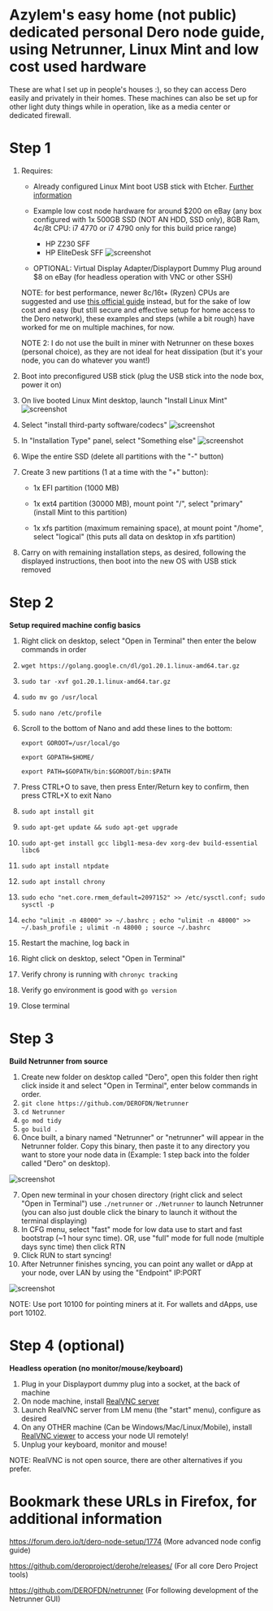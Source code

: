 # Azylem's easy home (not public) dedicated personal Dero node guide, using Netrunner, Linux Mint and low cost used hardware
These are what I set up in people's houses :), so they can access Dero easily and privately in their homes. These machines can also be set up for other light duty things while in operation, like as a media center or dedicated firewall.

# Step 1
1. Requires:

	* Already configured Linux Mint boot USB stick with Etcher.
	[Further information](https://linuxmint-installation-guide.readthedocs.io/en/latest/burn.html)

	* Example low cost node hardware for around $200 on eBay (any box configured with 1x 500GB SSD (NOT AN HDD, SSD only), 8GB Ram, 4c/8t CPU: i7 4770 or i7 4790 only for this build price range)
		* HP Z230 SFF
		* HP EliteDesk SFF
![screenshot](hpboxes.png)
	* OPTIONAL: Virtual Display Adapter/Displayport Dummy Plug around $8 on eBay (for headless operation with VNC or other SSH)

	NOTE: for best performance, newer 8c/16t+ (Ryzen) CPUs are suggested and use [this official guide](https://forum.dero.io/t/dero-node-setup/1774) instead, but for the sake of low cost and easy (but still secure and effective setup for home access to the Dero network), these examples and steps (while a bit rough) have worked for me on multiple machines, for now.

	NOTE 2: I do not use the built in miner with Netrunner on these boxes (personal choice), as they are not ideal for heat dissipation (but it's your node, you can do whatever you want!)

2. Boot into preconfigured USB stick (plug the USB stick into the node box, power it on)
3. On live booted Linux Mint desktop, launch "Install Linux Mint"
![screenshot](InstallLinuxMint.png)
4. Select "install third-party software/codecs"
![screenshot](InstallThird-party-software.png)
5. In "Installation Type" panel, select "Something else"
![screenshot](SomethingElse.png)
6. Wipe the entire SSD (delete all partitions with the "-" button)
7. Create 3 new partitions (1 at a time with the "+" button):

	* 1x EFI partition (1000 MB)

	* 1x ext4 partition (30000 MB), mount point "/", select "primary" (install Mint to this partition)

	* 1x xfs partition (maximum remaining space), at mount point "/home", select "logical" (this puts all data on desktop in xfs partition)

8. Carry on with remaining installation steps, as desired, following the displayed instructions, then boot into the new OS with USB stick removed

# Step 2
**Setup required machine config basics**
1. Right click on desktop, select "Open in Terminal" then enter the below commands in order
2. `wget https://golang.google.cn/dl/go1.20.1.linux-amd64.tar.gz`
3. `sudo tar -xvf go1.20.1.linux-amd64.tar.gz`
4. `sudo mv go /usr/local`
5. `sudo nano /etc/profile`
6. Scroll to the bottom of Nano and add these lines to the bottom:

	`export GOROOT=/usr/local/go`

	`export GOPATH=$HOME/`

	`export PATH=$GOPATH/bin:$GOROOT/bin:$PATH`

7. Press CTRL+O to save, then press Enter/Return key to confirm, then press CTRL+X to exit Nano
8. `sudo apt install git`
9. `sudo apt-get update && sudo apt-get upgrade`
10. `sudo apt-get install gcc libgl1-mesa-dev xorg-dev build-essential libc6`
11. `sudo apt install ntpdate`
12. `sudo apt install chrony`
13. `sudo echo "net.core.rmem_default=2097152" >> /etc/sysctl.conf; sudo sysctl -p`
14. `echo "ulimit -n 48000" >> ~/.bashrc ; echo "ulimit -n 48000" >> ~/.bash_profile ; ulimit -n 48000 ; source ~/.bashrc`
15. Restart the machine, log back in
16. Right click on desktop, select "Open in Terminal"
17. Verify chrony is running with `chronyc tracking`
18. Verify go environment is good with `go version`
19. Close terminal

# Step 3
**Build Netrunner from source**
1. Create new folder on desktop called "Dero", open this folder then right click inside it and select "Open in Terminal", enter below commands in order.
2. `git clone https://github.com/DEROFDN/Netrunner`
3. `cd Netrunner`
4. `go mod tidy`
5. `go build .`
6. Once built, a binary named "Netrunner" or "netrunner" will appear in the Netrunner folder. Copy this binary, then paste it to any directory you want to store your node data in (Example: 1 step back into the folder called "Dero" on desktop).

![screenshot](NetrunnerIcon.png)

7. Open new terminal in your chosen directory (right click and select "Open in Terminal") use `./netrunner` or `./Netrunner` to launch Netrunner (you can also just double click the binary to launch it without the terminal displaying)
8. In CFG menu, select "fast" mode for low data use to start and fast bootstrap (~1 hour sync time). OR, use "full" mode for full node (multiple days sync time) then click RTN
9. Click RUN to start syncing!
10. After Netrunner finishes syncing, you can point any wallet or dApp at  your node, over LAN by using the "Endpoint" IP:PORT

![screenshot](NetrunnerScreenshot.png)

NOTE: Use port 10100 for pointing miners at it. For wallets and dApps, use port 10102.
# Step 4 (optional)
**Headless operation (no monitor/mouse/keyboard)**
1. Plug in your Displayport dummy plug into a socket, at the back of machine
2. On node machine, install [RealVNC server](https://www.realvnc.com/en/connect/download/vnc/)
3. Launch RealVNC server from LM menu (the "start" menu), configure as desired
4. On any OTHER machine (Can be Windows/Mac/Linux/Mobile), install [RealVNC viewer](https://www.realvnc.com/en/connect/download/viewer/) to access your node UI remotely!
5. Unplug your keyboard, monitor and mouse!

NOTE: RealVNC is not open source, there are other alternatives if you prefer.

# Bookmark these URLs in Firefox, for additional information
https://forum.dero.io/t/dero-node-setup/1774 (More advanced node config guide)

https://github.com/deroproject/derohe/releases/ (For all core Dero Project tools)

https://github.com/DEROFDN/netrunner (For following development of the Netrunner GUI)
